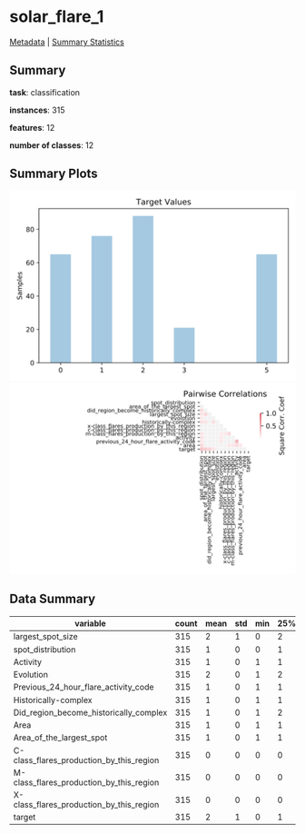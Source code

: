 # solar_flare_1

[Metadata](metadata.yaml) | [Summary Statistics](summary_stats.csv)

## Summary

**task**: classification

**instances**: 315

**features**: 12

**number of classes**: 12

## Summary Plots

![Labels](label.svg)
![Corr](corr.svg)

## Data Summary

|	variable	|	count	|	mean	|	std	|	min	|	25%	|	50%	|	75%	|	max|
| --- | --- | --- | --- | --- | --- | --- | --- | --- |
|	largest_spot_size	|	315	|	2	|	1	|	0	|	2	|	4	|	4	|	5
|	spot_distribution	|	315	|	1	|	0	|	0	|	1	|	2	|	2	|	3
|	Activity	|	315	|	1	|	0	|	1	|	1	|	1	|	1	|	2
|	Evolution	|	315	|	2	|	0	|	1	|	2	|	3	|	3	|	3
|	Previous_24_hour_flare_activity_code	|	315	|	1	|	0	|	1	|	1	|	1	|	1	|	3
|	Historically-complex	|	315	|	1	|	0	|	1	|	1	|	1	|	2	|	2
|	Did_region_become_historically_complex	|	315	|	1	|	0	|	1	|	2	|	2	|	2	|	2
|	Area	|	315	|	1	|	0	|	1	|	1	|	1	|	1	|	2
|	Area_of_the_largest_spot	|	315	|	1	|	0	|	1	|	1	|	2	|	2	|	2
|	C-class_flares_production_by_this_region	|	315	|	0	|	0	|	0	|	0	|	0	|	0	|	2
|	M-class_flares_production_by_this_region	|	315	|	0	|	0	|	0	|	0	|	0	|	0	|	4
|	X-class_flares_production_by_this_region	|	315	|	0	|	0	|	0	|	0	|	0	|	0	|	1
|	target	|	315	|	2	|	1	|	0	|	1	|	2	|	3	|	5
